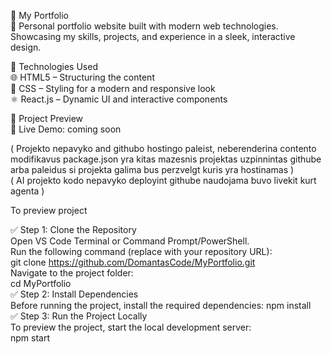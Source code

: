 📌 My Portfolio  
🚀 Personal portfolio website built with modern web technologies. Showcasing my skills, projects, and experience in a sleek, interactive design.  

🔧 Technologies Used  
🌐 HTML5 – Structuring the content  
🎨 CSS – Styling for a modern and responsive look  
⚛️ React.js – Dynamic UI and interactive components  

📸 Project Preview  
🔗 Live Demo: coming soon  

( Projekto nepavyko and githubo hostingo paleist, neberenderina contento modifikavus package.json yra kitas mazesnis projektas uzpinnintas githube arba paleidus si projekta galima bus perzvelgt kuris yra hostinamas )  
( AI projekto kodo nepavyko deployint githube naudojama buvo livekit kurt agenta )  

To preview project  

✅ Step 1: Clone the Repository  
Open VS Code Terminal or Command Prompt/PowerShell.  
Run the following command (replace with your repository URL):  
git clone https://github.com/DomantasCode/MyPortfolio.git  
Navigate to the project folder:  
cd MyPortfolio  
✅ Step 2: Install Dependencies  
Before running the project, install the required dependencies:
npm install  
✅ Step 3: Run the Project Locally  
To preview the project, start the local development server:  
npm start  

